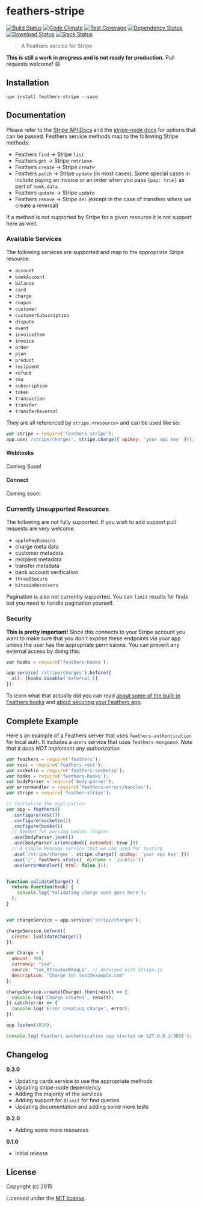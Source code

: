 # feathers-stripe

[![Build Status](https://travis-ci.org/feathersjs/feathers-stripe.png?branch=master)](https://travis-ci.org/feathersjs/feathers-stripe)
[![Code Climate](https://codeclimate.com/github/feathersjs/feathers-stripe.png)](https://codeclimate.com/github/feathersjs/feathers-stripe)
[![Test Coverage](https://codeclimate.com/github/feathersjs/feathers-stripe/badges/coverage.svg)](https://codeclimate.com/github/feathersjs/feathers-stripe/coverage)
[![Dependency Status](https://img.shields.io/david/feathersjs/feathers-stripe.svg?style=flat-square)](https://david-dm.org/feathersjs/feathers-stripe)
[![Download Status](https://img.shields.io/npm/dm/feathers-stripe.svg?style=flat-square)](https://www.npmjs.com/package/feathers-stripe)
[![Slack Status](http://slack.feathersjs.com/badge.svg)](http://slack.feathersjs.com)

> A Feathers service for Stripe

**This is still a work in progress and is not ready for production.** Pull requests welcome! :smile:

## Installation

```
npm install feathers-stripe --save
```

## Documentation

Please refer to the [Stripe API Docs](https://stripe.com/docs/api/node) and the [stripe-node docs](https://github.com/stripe/stripe-node) for options that can be passed. Feathers service methods map to the following Stripe methods:

- Feathers `find` -> Stripe `list`
- Feathers `get` -> Stripe `retrieve`
- Feathers `create` -> Stripe `create`
- Feathers `patch` -> Stripe `update` (in most cases). Some special cases in include paying an invoice or an order when you pass `{pay: true}` as part of `hook.data`.
- Feathers `update` -> Stripe `update`
- Feathers `remove` -> Stripe `del` (except in the case of transfers where we create a reversal)

If a method is not supported by Stripe for a given resource it is not support here as well.

### Available Services

The following services are supported and map to the appropriate Stripe resource:

- `account`
- `bankAccount`
- `balance`
- `card`
- `charge`
- `coupon`
- `customer`
- `customerSubscription`
- `dispute`
- `event`
- `invoiceItem`
- `invoice`
- `order`
- `plan`
- `product`
- `recipient`
- `refund`
- `sku`
- `subscription`
- `token`
- `transaction`
- `transfer`
- `transferReversal`

They are all referenced by `stripe.<resource>` and can be used like so:

```js
var stripe = require('feathers-stripe');
app.use('/stripe/charges', stripe.charge({ apiKey: 'your api key' }));
```

#### Webhooks

Coming Soon!

#### Connect

Coming soon!

### Currently Unsupported Resources

The following are not fully supported. If you wish to add support pull requests are very welcome.

- `applePayDomains`
- charge meta data
- customer metadata
- recipient metadata
- transfer metadata
- bank account verification
- `threeDSecure`
- `bitcoinReceivers`

Pagination is also not currently supported. You can `limit` results for finds but you need to handle pagination yourself.

### Security

**This is pretty important!** Since this connects to your Stripe account you want to make sure that you don't expose these endpoints via your app unless the user has the appropriate permissions. You can prevent any external access by doing this:

```js
var hooks = require('feathers-hooks');

app.service('/stripe/charges').before({
  all: [hooks.disable('external')]
});
```

To learn what that actually did you can read [about some of the built-in Feathers hooks](https://docs.feathersjs.com/hooks/bundled.html#disable) and [about securing your Feathers app](https://docs.feathersjs.com/SECURITY.html).

## Complete Example

Here's an example of a Feathers server that uses `feathers-authentication` for local auth.  It includes a `users` service that uses `feathers-mongoose`.  *Note that it does NOT implement any authorization.*

```js
var feathers = require('feathers');
var rest = require('feathers-rest');
var socketio = require('feathers-socketio');
var hooks = require('feathers-hooks');
var bodyParser = require('body-parser');
var errorHandler = require('feathers-errors/handler');
var stripe = require('feather-stripe');

// Initialize the application
var app = feathers()
  .configure(rest())
  .configure(socketio())
  .configure(hooks())
  // Needed for parsing bodies (login)
  .use(bodyParser.json())
  .use(bodyParser.urlencoded({ extended: true }))
  // A simple Message service that we can used for testing
  .use('/stripe/charges', stripe.charge({ apiKey: 'your api key' }))
  .use('/', feathers.static(__dirname + '/public'))
  .use(errorHandler({ html: false }));


function validateCharge() {
  return function(hook) {
    console.log('Validating charge code goes here');
  };
}


var chargeService = app.service('stripe/charges');

chargeService.before({
  create: [validateCharge()]
});

var Charge = {
  amount: 400,
  currency: "cad",
  source: "tok_87rau6axWXeqLq", // obtained with Stripe.js
  description: "Charge for test@example.com"
};

chargeService.create(Charge).then(result => {
  console.log('Charge created', result);
}).catch(error => {
  console.log('Error creating charge', error);
});

app.listen(3030);

console.log('Feathers authentication app started on 127.0.0.1:3030');
```


## Changelog

__0.3.0__

- Updating cards service to use the appropriate methods
- Updating stripe-node dependency
- Adding the majority of the services
- Adding support for `$limit` for find queries
- Updating documentation and adding some more tests

__0.2.0__

- Adding some more resources

__0.1.0__

- Initial release

## License

Copyright (c) 2015

Licensed under the [MIT license](LICENSE).
